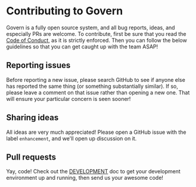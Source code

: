 # Contributing to Govern

Govern is a fully open source system, and all bug reports, ideas, and especially PRs are welcome.
To contribute, first be sure that you read the [Code of Conduct](../CODE_OF_CONDUCT.md), as it is 
strictly enforced. Then you can follow the below guidelines so that you can get caught up with the
team ASAP!

## Reporting issues

Before reporting a new issue, please search GitHub to see if anyone else has reported the same
thing (or something substantially similar). If so, please leave a comment on that issue rather than
opening a new one. That will ensure your particular concern is seen sooner!

## Sharing ideas

All ideas are very much appreciated! Please open a GitHub issue with the label `enhancement`, and
we'll open up discussion on it.

## Pull requests

Yay, code! Check out the [DEVELOPMENT](./DEVELOPMENT.md) doc to get your development environment
up and running, then send us your awesome code!